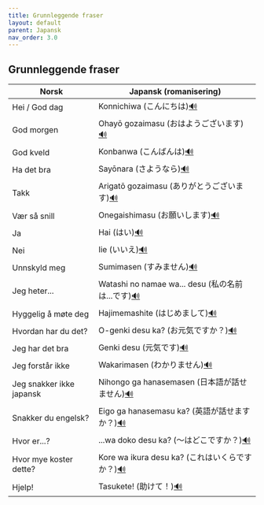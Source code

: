 ```yaml
---
title: Grunnleggende fraser
layout: default
parent: Japansk
nav_order: 3.0
---
```


## Grunnleggende fraser


<table>
  <thead>
    <tr>
      <th>Norsk</th>
      <th>Japansk (romanisering)</th>
    </tr>
  </thead>
  <tbody>
    <tr>
      <td>Hei / God dag</td>
      <td>Konnichiwa (こんにちは)<a href="https://papago.naver.com/?sk=ja&tk=en&hn=0&st=こんにちは" target="_blank" rel="noopener noreferrer">🔊</a></td>
    </tr>
    <tr>
      <td>God morgen</td>
      <td>Ohayō gozaimasu (おはようございます)<a href="https://papago.naver.com/?sk=ja&tk=en&hn=0&st=おはようございます" target="_blank" rel="noopener noreferrer">🔊</a></td>
    </tr>
    <tr>
      <td>God kveld</td>
      <td>Konbanwa (こんばんは)<a href="https://papago.naver.com/?sk=ja&tk=en&hn=0&st=こんばんは" target="_blank" rel="noopener noreferrer">🔊</a></td>
    </tr>
    <tr>
      <td>Ha det bra</td>
      <td>Sayōnara (さようなら)<a href="https://papago.naver.com/?sk=ja&tk=en&hn=0&st=さようなら" target="_blank" rel="noopener noreferrer">🔊</a></td>
    </tr>
    <tr>
      <td>Takk</td>
      <td>Arigatō gozaimasu (ありがとうございます)<a href="https://papago.naver.com/?sk=ja&tk=en&hn=0&st=ありがとうございます" target="_blank" rel="noopener noreferrer">🔊</a></td>
    </tr>
    <tr>
      <td>Vær så snill</td>
      <td>Onegaishimasu (お願いします)<a href="https://papago.naver.com/?sk=ja&tk=en&hn=0&st=お願いします" target="_blank" rel="noopener noreferrer">🔊</a></td>
    </tr>
    <tr>
      <td>Ja</td>
      <td>Hai (はい)<a href="https://papago.naver.com/?sk=ja&tk=en&hn=0&st=はい" target="_blank" rel="noopener noreferrer">🔊</a></td>
    </tr>
    <tr>
      <td>Nei</td>
      <td>Iie (いいえ)<a href="https://papago.naver.com/?sk=ja&tk=en&hn=0&st=いいえ" target="_blank" rel="noopener noreferrer">🔊</a></td>
    </tr>
    <tr>
      <td>Unnskyld meg</td>
      <td>Sumimasen (すみません)<a href="https://papago.naver.com/?sk=ja&tk=en&hn=0&st=すみません" target="_blank" rel="noopener noreferrer">🔊</a></td>
    </tr>
    <tr>
      <td>Jeg heter...</td>
      <td>Watashi no namae wa... desu (私の名前は...です)<a href="https://papago.naver.com/?sk=ja&tk=en&hn=0&st=私の名前は...です" target="_blank" rel="noopener noreferrer">🔊</a></td>
    </tr>
    <tr>
      <td>Hyggelig å møte deg</td>
      <td>Hajimemashite (はじめまして)<a href="https://papago.naver.com/?sk=ja&tk=en&hn=0&st=はじめまして" target="_blank" rel="noopener noreferrer">🔊</a></td>
    </tr>
    <tr>
      <td>Hvordan har du det?</td>
      <td>O-genki desu ka? (お元気ですか？)<a href="https://papago.naver.com/?sk=ja&tk=en&hn=0&st=お元気ですか" target="_blank" rel="noopener noreferrer">🔊</a></td>
    </tr>
    <tr>
      <td>Jeg har det bra</td>
      <td>Genki desu (元気です)<a href="https://papago.naver.com/?sk=ja&tk=en&hn=0&st=元気です" target="_blank" rel="noopener noreferrer">🔊</a></td>
    </tr>
    <tr>
      <td>Jeg forstår ikke</td>
      <td>Wakarimasen (わかりません)<a href="https://papago.naver.com/?sk=ja&tk=en&hn=0&st=わかりません" target="_blank" rel="noopener noreferrer">🔊</a></td>
    </tr>
    <tr>
      <td>Jeg snakker ikke japansk</td>
      <td>Nihongo ga hanasemasen (日本語が話せません)<a href="https://papago.naver.com/?sk=ja&tk=en&hn=0&st=日本語が話せません" target="_blank" rel="noopener noreferrer">🔊</a></td>
    </tr>
    <tr>
      <td>Snakker du engelsk?</td>
      <td>Eigo ga hanasemasu ka? (英語が話せますか？)<a href="https://papago.naver.com/?sk=ja&tk=en&hn=0&st=英語が話せますか" target="_blank" rel="noopener noreferrer">🔊</a></td>
    </tr>
    <tr>
      <td>Hvor er...?</td>
      <td>...wa doko desu ka? (〜はどこですか？)<a href="https://papago.naver.com/?sk=ja&tk=en&hn=0&st=〜はどこですか" target="_blank" rel="noopener noreferrer">🔊</a></td>
    </tr>
    <tr>
      <td>Hvor mye koster dette?</td>
      <td>Kore wa ikura desu ka? (これはいくらですか？)<a href="https://papago.naver.com/?sk=ja&tk=en&hn=0&st=これはいくらですか" target="_blank" rel="noopener noreferrer">🔊</a></td>
    </tr>
    <tr>
      <td>Hjelp!</td>
      <td>Tasukete! (助けて！)<a href="https://papago.naver.com/?sk=ja&tk=en&hn=0&st=助けて" target="_blank" rel="noopener noreferrer">🔊</a></td>
    </tr>
  </tbody>
</table>
